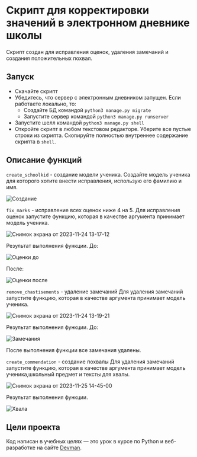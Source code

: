 # Скрипт для корректировки значений в электронном дневнике школы

Скрипт создан для исправления оценок, удаления замечаний и создания положительных похвал.


## Запуск

- Скачайте скрипт
- Убедитесь, что сервер с электронным дневником запущен. Если работаете локально, то:
  * Создайте БД командой `python3 manage.py migrate`
  * Запустите сервер командой `python3 manage.py runserver`
- Запустите шелл командой `python3 manage.py shell`
- Откройте скрипт в любом текстовом редакторе. Уберите все пустые строки из скрипта. Скопируйте полностью внутреннее содержание скрипта в `shell`.

## Описание функций

`create_schoolkid` - создание модели ученика. 
Создайте модель ученика для которого хотите внести исправления, использую его фамилию и имя.  

![Создание](https://github.com/univernik77/e-diary-only-script/assets/146747152/f308b753-fb3d-4696-8ed2-80be661a3693)  

`fix_marks` - исправление всех оценок ниже 4 на 5.
Для исправления оценок запустите функцию, которая в качестве аргумента принимает модель ученика.  

![Снимок экрана от 2023-11-24 13-17-12](https://github.com/univernik77/e-diary-only-script/assets/146747152/acdbc894-e519-4e12-92dd-a68014ed65c3)  

Результат выполнения функции. До:  

![Оценки до](https://github.com/univernik77/e-diary-only-script/assets/146747152/55f3ecf5-9d05-4da3-86c8-71e908c09a01)  

После:  

![Оценки после](https://github.com/univernik77/e-diary-only-script/assets/146747152/58f057b0-dbe7-4f20-bc81-4278a6c954fb)  

`remove_chastisements` - удаление замечаний
Для удаления замечаний запустите функцию, которая в качестве аргумента принимает модель ученика.  

![Снимок экрана от 2023-11-24 13-19-21](https://github.com/univernik77/e-diary-only-script/assets/146747152/5cf2d247-f9b9-4af3-b4a4-31bd9c878021)  

Результат выполнения функции. До:  

![Замечания](https://github.com/univernik77/e-diary-only-script/assets/146747152/bb17f976-49c8-442a-8209-26041d6d8db6)  

После выполнения функции все замечания удалены.  

`create_commendation` - создание похвалы
Для удаления замечаний запустите функцию, которая в качестве аргумента принимает модель ученика,школьный предмет и тексты для хвалы.  

![Снимок экрана от 2023-11-25 14-45-00](https://github.com/univernik77/e-diary-only-script/assets/146747152/d28e9528-4f4f-4089-b5da-7ac8e90fde7d)


Результат выполнения функции.  

![Хвала](https://github.com/univernik77/e-diary-only-script/assets/146747152/1b16e4e9-7ec3-42bc-9232-05a0881d8c94)


## Цели проекта

Код написан в учебных целях — это урок в курсе по Python и веб-разработке на сайте [Devman](https://dvmn.org).
